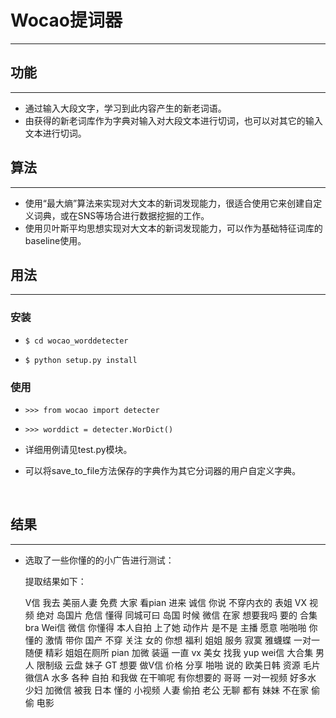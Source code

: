# Wocao提词器

---



## 功能

---

* 通过输入大段文字，学习到此内容产生的新老词语。
* 由获得的新老词库作为字典对输入对大段文本进行切词，也可以对其它的输入文本进行切词。

## 算法

---

* 使用“最大熵”算法来实现对大文本的新词发现能力，很适合使用它来创建自定义词典，或在SNS等场合进行数据挖掘的工作。
* 使用贝叶斯平均思想实现对大文本的新词发现能力，可以作为基础特征词库的baseline使用。


## 用法

---

###      安装

* ```$ cd wocao_worddetecter```

* ```$ python setup.py install```

###      使用

* ```>>> from wocao import detecter```


* ```>>> worddict = detecter.WorDict()```


* 详细用例请见test.py模块。


* 可以将save_to_file方法保存的字典作为其它分词器的用户自定义字典。

  ​


## 结果

---

* 选取了一些你懂的的小广告进行测试：

  提取结果如下：

  V信
  我去
  美丽人妻
  免费
  大家
  看pian
  进来
  诚信
  你说
  不穿内衣的
  表姐
  VX
  视频
  绝对
  岛国片
  危信
  懂得
  同城可曰
  岛国
  时候
  微信
  在家
  想要我吗
  要的
  合集
  bra
  Wei信
  微信
  你懂得
  本人自拍
  上了她
  动作片
  是不是
  主播
  愿意
  啪啪啪
  你懂的
  激情
  带你
  国产
  不穿
  关注
  女的
  你想
  福利
  姐姐
  服务
  寂寞
  雅蠛蝶
  一对一
  随便
  精彩
  姐姐在厕所
  pian
  加微
  装逼
  一直
  vx
  美女
  找我
  yup
  wei信
  大合集
  男人
  限制级
  云盘
  妹子
  GT
  想要
  做V信
  价格
  分享
  啪啪
  说的
  欧美日韩
  资源
  毛片幑信A
  水多
  各种
  自拍
  和我做
  在干嘛呢
  有你想要的
  哥哥
  一对一视频
  好多水
  少妇
  加微信
  被我
  日本
  懂的
  小视频
  人妻
  偷拍
  老公
  无聊
  都有
  妹妹
  不在家
  偷偷
  电影











